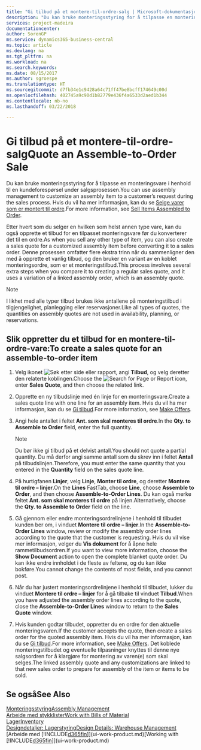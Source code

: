 ```yaml
---
title: "Gi tilbud på et montere-til-ordre-salg | Microsoft-dokumentasjon"
description: "Du kan bruke monteringsstyring for å tilpasse en monteringsvare i henhold til en kundeforespørsel under salgsprosessen."
services: project-madeira
documentationcenter: 
author: SorenGP
ms.service: dynamics365-business-central
ms.topic: article
ms.devlang: na
ms.tgt_pltfrm: na
ms.workload: na
ms.search.keywords: 
ms.date: 08/15/2017
ms.author: sgroespe
ms.translationtype: HT
ms.sourcegitcommit: d7fb34e1c9428a64c71ff47be8bcff174649c00d
ms.openlocfilehash: 402745a9c90d1b82779e436f4a6533d2aed1b344
ms.contentlocale: nb-no
ms.lasthandoff: 03/22/2018

---
```

# <a name="quote-an-assemble-to-order-sale"></a><span data-ttu-id="d8c77-103">Gi tilbud på et montere-til-ordre-salg</span><span class="sxs-lookup"><span data-stu-id="d8c77-103">Quote an Assemble-to-Order Sale</span></span>
<span data-ttu-id="d8c77-104">Du kan bruke monteringsstyring for å tilpasse en monteringsvare i henhold til en kundeforespørsel under salgsprosessen.</span><span class="sxs-lookup"><span data-stu-id="d8c77-104">You can use assembly management to customize an assembly item to a customer’s request during the sales process.</span></span> <span data-ttu-id="d8c77-105">Hvis du vil ha mer informasjon, kan du se [Selge varer som er montert til ordre](assembly-how-to-sell-items-assembled-to-order.md).</span><span class="sxs-lookup"><span data-stu-id="d8c77-105">For more information, see [Sell Items Assembled to Order](assembly-how-to-sell-items-assembled-to-order.md).</span></span>  

<span data-ttu-id="d8c77-106">Etter hvert som du selger en hvilken som helst annen type vare, kan du også opprette et tilbud for en tilpasset monteringsvare før du konverterer det til en ordre.</span><span class="sxs-lookup"><span data-stu-id="d8c77-106">As when you sell any other type of item, you can also create a sales quote for a customized assembly item before converting it to a sales order.</span></span> <span data-ttu-id="d8c77-107">Denne prosessen omfatter flere ekstra trinn når du sammenligner den med å opprette et vanlig tilbud, og den bruker en variant av en koblet monteringsordre, som er et monteringstilbud.</span><span class="sxs-lookup"><span data-stu-id="d8c77-107">This process involves several extra steps when you compare it to creating a regular sales quote, and it uses a variation of a linked assembly order, which is an assembly quote.</span></span>

> [!NOTE]  
>  <span data-ttu-id="d8c77-108">I likhet med alle typer tilbud brukes ikke antallene på monteringstilbud i tilgjengelighet, planlegging eller reservasjoner.</span><span class="sxs-lookup"><span data-stu-id="d8c77-108">Like all types of quotes, the quantities on assembly quotes are not used in availability, planning, or reservations.</span></span>  

## <a name="to-create-a-sales-quote-for-an-assemble-to-order-item"></a><span data-ttu-id="d8c77-109">Slik oppretter du et tilbud for en montere-til-ordre-vare:</span><span class="sxs-lookup"><span data-stu-id="d8c77-109">To create a sales quote for an assemble-to-order item</span></span>  
1.  <span data-ttu-id="d8c77-110">Velg ikonet ![Søk etter side eller rapport](media/ui-search/search_small.png "Søk etter side eller rapport"), angi **Tilbud**, og velg deretter den relaterte koblingen.</span><span class="sxs-lookup"><span data-stu-id="d8c77-110">Choose the ![Search for Page or Report](media/ui-search/search_small.png "Search for Page or Report icon") icon, enter **Sales Quote**, and then choose the related link.</span></span>  
2.  <span data-ttu-id="d8c77-111">Opprette en ny tilbudslinje med én linje for en monteringsvare.</span><span class="sxs-lookup"><span data-stu-id="d8c77-111">Create a sales quote line with one line for an assembly item.</span></span> <span data-ttu-id="d8c77-112">Hvis du vil ha mer informasjon, kan du se [Gi tilbud](sales-how-make-offers.md).</span><span class="sxs-lookup"><span data-stu-id="d8c77-112">For more information, see [Make Offers](sales-how-make-offers.md).</span></span>  
3.  <span data-ttu-id="d8c77-113">Angi hele antallet i feltet **Ant. som skal monteres til ordre**.</span><span class="sxs-lookup"><span data-stu-id="d8c77-113">In the **Qty. to Assemble to Order** field, enter the full quantity.</span></span>

    > [!NOTE]  
    >  <span data-ttu-id="d8c77-114">Du bør ikke gi tilbud på et delvist antall.</span><span class="sxs-lookup"><span data-stu-id="d8c77-114">You should not quote a partial quantity.</span></span> <span data-ttu-id="d8c77-115">Du må derfor angi samme antall som du skrev inn i feltet **Antall** på tilbudslinjen.</span><span class="sxs-lookup"><span data-stu-id="d8c77-115">Therefore, you must enter the same quantity that you entered in the **Quantity** field on the sales quote line.</span></span>  

4.  <span data-ttu-id="d8c77-116">På hurtigfanen **Linjer**, velg **Linje**, **Monter til ordre**, og deretter **Montere til ordre – linjer**.</span><span class="sxs-lookup"><span data-stu-id="d8c77-116">On the **Lines** FastTab, choose **Line**, choose **Assemble to Order**, and then choose **Assemble-to-Order Lines**.</span></span> <span data-ttu-id="d8c77-117">Du kan også merke feltet **Ant. som skal monteres til ordre** på linjen.</span><span class="sxs-lookup"><span data-stu-id="d8c77-117">Alternatively, choose the **Qty. to Assemble to Order** field on the line.</span></span>  
5.  <span data-ttu-id="d8c77-118">Gå gjennom eller endre monteringsordrelinjene i henhold til tilbudet kunden ber om, i vinduet **Montere til ordre – linjer**.</span><span class="sxs-lookup"><span data-stu-id="d8c77-118">In the **Assemble-to-Order Lines** window, review or modify the assembly order lines according to the quote that the customer is requesting.</span></span> <span data-ttu-id="d8c77-119">Hvis du vil vise mer informasjon, velger du **Vis dokument** for å åpne hele rammetilbudsordren.</span><span class="sxs-lookup"><span data-stu-id="d8c77-119">If you want to view more information, choose the **Show Document** action to open the complete blanket quote order.</span></span> <span data-ttu-id="d8c77-120">Du kan ikke endre innholdet i de fleste av feltene, og du kan ikke bokføre.</span><span class="sxs-lookup"><span data-stu-id="d8c77-120">You cannot change the contents of most fields, and you cannot post.</span></span>  
6.  <span data-ttu-id="d8c77-121">Når du har justert monteringsordrelinjene i henhold til tilbudet, lukker du vinduet **Montere til ordre – linjer** for å gå tilbake til vinduet **Tilbud**.</span><span class="sxs-lookup"><span data-stu-id="d8c77-121">When you have adjusted the assembly order lines according to the quote, close the **Assemble-to-Order Lines** window to return to the **Sales Quote** window.</span></span>  
7.  <span data-ttu-id="d8c77-122">Hvis kunden godtar tilbudet, oppretter du en ordre for den aktuelle monteringsvaren.</span><span class="sxs-lookup"><span data-stu-id="d8c77-122">If the customer accepts the quote, then create a sales order for the quoted assembly item.</span></span> <span data-ttu-id="d8c77-123">Hvis du vil ha mer informasjon, kan du se [Gi tilbud](sales-how-make-offers.md).</span><span class="sxs-lookup"><span data-stu-id="d8c77-123">For more information, see [Make Offers](sales-how-make-offers.md).</span></span> <span data-ttu-id="d8c77-124">Det koblede monteringstilbudet og eventuelle tilpasninger knyttes til denne nye salgsordren for å klargjøre for montering av varen(e) som skal selges.</span><span class="sxs-lookup"><span data-stu-id="d8c77-124">The linked assembly quote and any customizations are linked to that new sales order to prepare for assembly of the item or items to be sold.</span></span>  

## <a name="see-also"></a><span data-ttu-id="d8c77-125">Se også</span><span class="sxs-lookup"><span data-stu-id="d8c77-125">See Also</span></span>  
[<span data-ttu-id="d8c77-126">Monteringsstyring</span><span class="sxs-lookup"><span data-stu-id="d8c77-126">Assembly Management</span></span>](assembly-assemble-items.md)  
[<span data-ttu-id="d8c77-127">Arbeide med stykklister</span><span class="sxs-lookup"><span data-stu-id="d8c77-127">Work with Bills of Material</span></span>](inventory-how-work-BOMs.md)  
[<span data-ttu-id="d8c77-128">Lager</span><span class="sxs-lookup"><span data-stu-id="d8c77-128">Inventory</span></span>](inventory-manage-inventory.md)  
[<span data-ttu-id="d8c77-129">Designdetaljer: Lagerstyring</span><span class="sxs-lookup"><span data-stu-id="d8c77-129">Design Details: Warehouse Management</span></span>](design-details-warehouse-management.md)  
<span data-ttu-id="d8c77-130">[Arbeide med [!INCLUDE[d365fin](includes/d365fin_md.md)]](ui-work-product.md)</span><span class="sxs-lookup"><span data-stu-id="d8c77-130">[Working with [!INCLUDE[d365fin](includes/d365fin_md.md)]](ui-work-product.md)</span></span>

